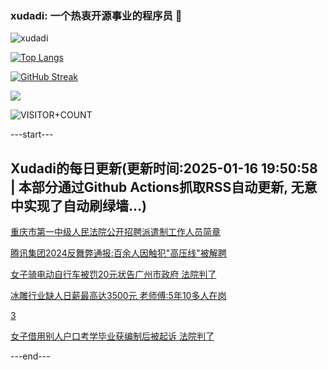 ### xudadi: 一个热衷开源事业的程序员 👋

![xudadi](https://github-readme-stats-git-masterorgs-github-readme-stats-team.vercel.app/api?username=xudadi)

[![Top Langs](https://github-readme-stats.vercel.app/api/top-langs/?username=xudadi)](https://github.com/anuraghazra/github-readme-stats)

[![GitHub Streak](https://streak-stats.demolab.com?user=xudadi&locale=zh_Hans)](https://git.io/streak-stats)

![](https://raw.githubusercontent.com/xudadi/xudadi/main/assets/github-contribution-grid-snake.svg)

![VISITOR+COUNT](https://komarev.com/ghpvc/?username=xudadi&label=VISITOR+COUNT)


---start---

## Xudadi的每日更新(更新时间:2025-01-16 19:50:58 | 本部分通过Github Actions抓取RSS自动更新, 无意中实现了自动刷绿墙...)

[重庆市第一中级人民法院公开招聘派遣制工作人员简章](https://www.gongkaoleida.com/article/2267208)

[腾讯集团2024反舞弊通报:百余人因触犯"高压线"被解聘](https://m.163.com/news/article/JM17RCDB0534A4SC.html)

[女子骑电动自行车被罚20元状告广州市政府 法院判了](https://m.163.com/news/article/JLVR2TU1051492T3.html)

[冰雕行业缺人日薪最高达3500元 老师傅:5年10多人在岗](https://m.163.com/news/article/JM021VHV0512B07B.html)

[3](https://m.163.com/touch/news/sub/domestic)

[女子借用别人户口考学毕业获编制后被起诉 法院判了](https://m.163.com/news/article/JLVVSBQV051492T3.html)

---end---
